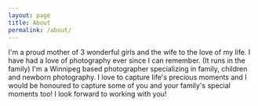 ```yaml
---
layout: page
title: About
permalink: /about/
---
```


I'm a proud mother of 3 wonderful girls and the wife to the love of my life. I have had a love of photography ever since I can remember. (It runs in the family)
I'm a Winnipeg based photographer specializing in family, children and newborn photography. I love to capture life's precious moments and I would be honoured to capture some of you and your family's special moments too! I look forward to working with you!
